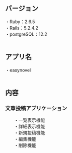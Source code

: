 <h2>バージョン</h2>
・Ruby：2.6.5<br>
・Rails：5.2.4.2<br>
・postgreSQL：12.2<br>
<br>
<h2>アプリ名</h2>
・easynovel<br>
<br>
<h2>内容</h2>
<h3>文章投稿アプリケーション</h3>
　　・一覧表示機能<br>
　　・詳細表示機能<br>
　　・新規投稿機能<br>
　　・編集機能<br>
　　・削除機能<br>
  
